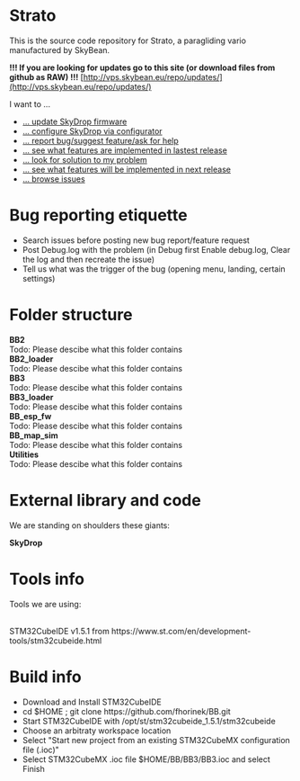 Strato
=====

This is the source code repository for Strato, a paragliding vario
manufactured by SkyBean.

<b> !!! If you are looking for updates go to this site (or download files from github as RAW) !!!</b>
[http://vps.skybean.eu/repo/updates/](http://vps.skybean.eu/repo/updates/)

I want to ...
* [... update SkyDrop firmware](http://skybean.eu/support)
* [... configure SkyDrop via configurator](http://vps.skybean.eu/configurator/)
* [... report bug/suggest feature/ask for help](https://github.com/fhorinek/SkyDrop/issues/new)
* [... see what features are implemented in lastest release](https://github.com/fhorinek/SkyDrop/blob/master/updates/changelog.txt)
* [... look for solution to my problem](https://github.com/fhorinek/SkyDrop/issues?utf8=%E2%9C%93&q=is%3Aissue+label%3Aquestion)
* [... see what features will be implemented in next release](https://github.com/fhorinek/SkyDrop/milestones)
* [... browse issues](https://github.com/fhorinek/SkyDrop/issues)

Bug reporting etiquette
=====
* Search issues before posting new bug report/feature request
* Post Debug.log with the problem (in Debug first Enable debug.log, Clear the log and then recreate the issue)
* Tell us what was the trigger of the bug (opening menu, landing, certain settings)

Folder structure
=====

<b>BB2</b><br>
Todo: Please descibe what this folder contains<br>
<b>BB2_loader</b><br>
Todo: Please descibe what this folder contains<br>
<b>BB3</b><br>
Todo: Please descibe what this folder contains<br>
<b>BB3_loader</b><br>
Todo: Please descibe what this folder contains<br>
<b>BB_esp_fw</b><br>
Todo: Please descibe what this folder contains<br>
<b>BB_map_sim</b><br>
Todo: Please descibe what this folder contains<br>
<b>Utilities</b><br>
Todo: Please descibe what this folder contains<br>

External library and code
=====

We are standing on shoulders these giants:

<b>SkyDrop</b>

Tools info
=====

Tools we are using:

<br>
STM32CubeIDE v1.5.1 from https://www.st.com/en/development-tools/stm32cubeide.html<br>

Build info
=====

<ul>
<li>Download and Install STM32CubeIDE</li>
<li>cd $HOME ; git clone https://github.com/fhorinek/BB.git</li>
<li>Start STM32CubeIDE with /opt/st/stm32cubeide_1.5.1/stm32cubeide</li>
<li>Choose an arbitraty workspace location</li>
<li>Select "Start new project from an existing STM32CubeMX configuration file (.ioc)"</li>
<li>Select STM32CubeMX .ioc file $HOME/BB/BB3/BB3.ioc and select Finish
</li>
</ul>
